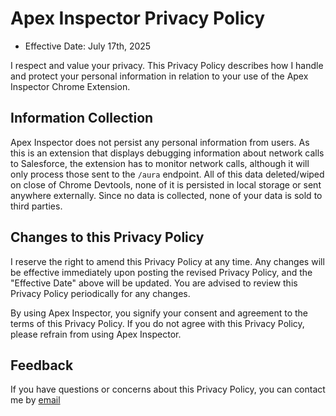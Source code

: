 # Apex Inspector Privacy Policy

- Effective Date: July 17th, 2025

I respect and value your privacy. This Privacy Policy describes how I handle and protect your personal information in relation to your use of the Apex Inspector Chrome Extension.

## Information Collection

Apex Inspector does not persist any personal information from users. As this is an extension that displays debugging information about network calls to Salesforce, the extension has to monitor network calls, although it will only process those sent to the `/aura` endpoint.
All of this data deleted/wiped on close of Chrome Devtools, none of it is persisted in local storage or sent anywhere externally. Since no data is collected, none of your data is sold to third parties. 

## Changes to this Privacy Policy
I reserve the right to amend this Privacy Policy at any time. Any changes will be effective immediately upon posting the revised Privacy Policy, and the "Effective Date" above will be updated. You are advised to review this Privacy Policy periodically for any changes.

By using Apex Inspector, you signify your consent and agreement to the terms of this Privacy Policy. If you do not agree with this Privacy Policy, please refrain from using Apex Inspector.

## Feedback
If you have questions or concerns about this Privacy Policy, you can contact me by [email](email:zack.whipkey@gmail.com)
